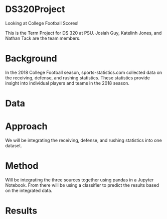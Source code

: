 # DS320Project

Looking at College Football Scores!

This is the Term Project for DS 320 at PSU. Josiah Guy, Katelinh Jones, and Nathan Tack are the team members.

# Background

In the 2018 College Football season, sports-statistics.com collected data on the receiving, defense, and rushing statistics. These statistics provide insight into individual players and teams in the 2018 season.

# Data

# Approach

We will be integrating the receiving, defense, and rushing statistics into one dataset.

# Method

Will be integrating the three sources together using pandas in a Jupyter Notebook. From there will be using a classifier to predict the results based on the integrated data.

# Results
